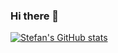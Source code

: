 ### Hi there 👋

[![Stefan's GitHub stats](https://github-readme-stats.vercel.app/api?username=stefantzn&show_icons=true&theme=dracula)](https://github.com/anuraghazra/github-readme-stats)

